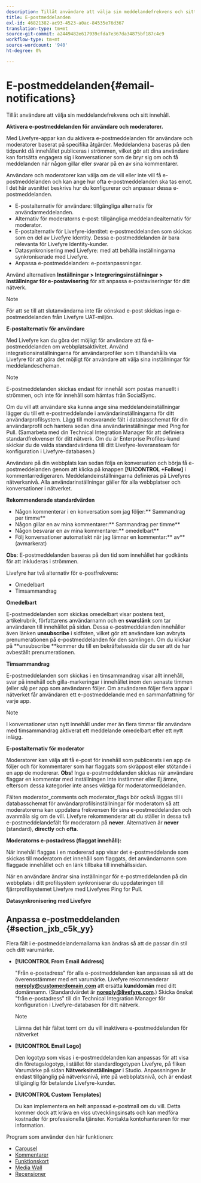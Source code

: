 ```yaml
---
description: Tillåt användare att välja sin meddelandefrekvens och sitt innehåll.
title: E-postmeddelanden
exl-id: 46821382-ac93-4523-a0ac-84535e76d367
translation-type: tm+mt
source-git-commit: a2449482e617939cfda7e367da34875bf187c4c9
workflow-type: tm+mt
source-wordcount: '940'
ht-degree: 0%

---
```


# E-postmeddelanden{#email-notifications}

Tillåt användare att välja sin meddelandefrekvens och sitt innehåll.

**Aktivera e-postmeddelanden för användare och moderatorer.**

Med Livefyre-appar kan du aktivera e-postmeddelanden för användare och moderatorer baserat på specifika åtgärder. Meddelandena baseras på den tidpunkt då innehållet publiceras i strömmen, vilket gör att dina användare kan fortsätta engagera sig i konversationer som de bryr sig om och få meddelanden när någon gillar eller svarar på en av sina kommentarer.

Användare och moderatorer kan välja om de vill eller inte vill få e-postmeddelanden och kan ange hur ofta e-postmeddelanden ska tas emot. I det här avsnittet beskrivs hur du konfigurerar och anpassar dessa e-postmeddelanden.

* E-postalternativ för användare: tillgängliga alternativ för användarmeddelanden.
* Alternativ för moderatorns e-post: tillgängliga meddelandealternativ för moderator.
* E-postalternativ för Livefyre-identitet: e-postmeddelanden som skickas som en del av Livefyre Identity. Dessa e-postmeddelanden är bara relevanta för Livefyre Identity-kunder.
* Datasynkronisering med Livefyre: med att behålla inställningarna synkroniserade med Livefyre.
* Anpassa e-postmeddelanden: e-postanpassningar.

Använd alternativen **Inställningar > Integreringsinställningar > Inställningar för e-postavisering** för att anpassa e-postaviseringar för ditt nätverk.

>[!NOTE]
>
>För att se till att slutanvändarna inte får oönskad e-post skickas inga e-postmeddelanden från Livefyre UAT-miljön.

**E-postalternativ för användare**

Med Livefyre kan du göra det möjligt för användare att få e-postmeddelanden om webbplatsaktivitet. Använd integrationsinställningarna för användarprofiler som tillhandahålls via Livefyre för att göra det möjligt för användare att välja sina inställningar för meddelandescheman.

>[!NOTE]
>
>E-postmeddelanden skickas endast för innehåll som postas manuellt i strömmen, och inte för innehåll som hämtas från SocialSync.

Om du vill att användare ska kunna ange sina meddelandeinställningar lägger du till ett e-postmeddelande i användarinställningarna för ditt användarprofilsystem. Lägg till motsvarande fält i databasschemat för din användarprofil och hantera sedan dina användarinställningar med Ping for Pull. (Samarbeta med din Technical Integration Manager för att definiera standardfrekvenser för ditt nätverk. Om du är Enterprise Profiles-kund skickar du de valda standardvärdena till ditt Livefyre-leveransteam för konfiguration i Livefyre-databasen.)

Användare på din webbplats kan sedan följa en konversation och börja få e-postmeddelanden genom att klicka på knappen **[!UICONTROL +Follow]** i kommentarredigeraren. Meddelandeinställningarna definieras på Livefyres nätverksnivå. Alla användarinställningar gäller för alla webbplatser och konversationer i nätverket.

**Rekommenderade standardvärden**

* Någon kommenterar i en konversation som jag följer:** Sammandrag per timme**
* Någon gillar en av mina kommentarer:** Sammandrag per timme**
* Någon besvarar en av mina kommentarer:** omedelbart**
* Följ konversationer automatiskt när jag lämnar en kommentar:** av** (avmarkerat)

**Obs**: E-postmeddelanden baseras på den tid som innehållet har godkänts för att inkluderas i strömmen.

Livefyre har två alternativ för e-postfrekvens:

* Omedelbart
* Timsammandrag

**Omedelbart**

E-postmeddelanden som skickas omedelbart visar postens text, artikelrubrik, författarens användarnamn och en **svarslänk** som tar användaren till innehållet på sidan. Dessa e-postmeddelanden innehåller även länken **unsubscribe** i sidfoten, vilket gör att användare kan avbryta prenumerationen på e-postmeddelanden för den samlingen. Om du klickar på **unsubscribe **kommer du till en bekräftelsesida där du ser att de har avbeställt prenumerationen.

**Timsammandrag**

E-postmeddelanden som skickas i en timsammandrag visar allt innehåll, svar på innehåll och gilla-markeringar i innehållet inom den senaste timmen (eller så) per app som användaren följer. Om användaren följer flera appar i nätverket får användaren ett e-postmeddelande med en sammanfattning för varje app.

>[!NOTE]
>
>I konversationer utan nytt innehåll under mer än flera timmar får användare med timsammandrag aktiverat ett meddelande omedelbart efter ett nytt inlägg.

**E-postalternativ för moderator**

Moderatorer kan välja att få e-post för innehåll som publicerats i en app de följer och för kommentarer som har flaggats som skräppost eller stötande i en app de modererar. **Obs!** Inga e-postmeddelanden skickas när användare flaggar en kommentar med inställningen Inte instämmer eller Ej ämne, eftersom dessa kategorier inte anses viktiga för moderatormeddelanden.

Fälten moderator_comments och moderator_flags bör också läggas till i databasschemat för användarprofilsinställningar för moderatorn så att moderatorerna kan uppdatera frekvensen för sina e-postmeddelanden och avanmäla sig om de vill. Livefyre rekommenderar att du ställer in dessa två e-postmeddelandefält för moderatorn på **never**. Alternativen är **never** (standard), **directly** och **ofta**.

**Moderatorns e-postadress (flaggat innehåll):**

När innehåll flaggas i en modererad app visar det e-postmeddelande som skickas till moderatorn det innehåll som flaggats, det användarnamn som flaggade innehållet och en länk tillbaka till innehållssidan.

När en användare ändrar sina inställningar för e-postmeddelanden på din webbplats i ditt profilsystem synkroniserar du uppdateringen till fjärrprofilsystemet Livefyre med Livefyres Ping for Pull.

**Datasynkronisering med Livefyre**

## Anpassa e-postmeddelanden {#section_jxb_c5k_yy}

Flera fält i e-postmeddelandemallarna kan ändras så att de passar din stil och ditt varumärke.

* **[!UICONTROL From Email Address]**

   &quot;Från e-postadress&quot; för alla e-postmeddelanden kan anpassas så att de överensstämmer med ert varumärke. Livefyre rekommenderar **noreply@customerdomain.com** att ersätta **kunddomän** med ditt domännamn. (Standardvärdet är **noreply@livefyre.com**.) Skicka önskat &quot;från e-postadress&quot; till din Technical Integration Manager för konfiguration i Livefyre-databasen för ditt nätverk.

   >[!NOTE]
   >
   >Lämna det här fältet tomt om du vill inaktivera e-postmeddelanden för nätverket

* **[!UICONTROL Email Logo]**

   Den logotyp som visas i e-postmeddelanden kan anpassas för att visa din företagslogotyp, i stället för standardlogotypen Livefyre, på fliken Varumärke på sidan **Nätverksinställningar** i Studio. Anpassningen är endast tillgänglig på nätverksnivå, inte på webbplatsnivå, och är endast tillgänglig för betalande Livefyre-kunder.

* **[!UICONTROL Custom Templates]**

   Du kan implementera en helt anpassad e-postmall om du vill. Detta kommer dock att kräva en viss utvecklingsinsats och kan medföra kostnader för professionella tjänster. Kontakta kontohanteraren för mer information.



Program som använder den här funktionen:

* [Carousel](/help/using/c-about-apps/c-carousel-app/c-carousel-app.md#c_carousel_app)
* [Kommentarer](/help/using/c-about-apps/c-comments/c-comments.md)
* [Funktionskort](/help/using/c-about-apps/c-feature-card-app/c-feature-card-app.md#c_feature_card_app)
* [Media Wall](/help/using/c-about-apps/c-media-wall-app/c-media-wall-app.md#c_media_wall_app)
* [Recensioner](/help/using/c-about-apps/c-reviews-app/c-reviews-app.md#c_reviews_app)
